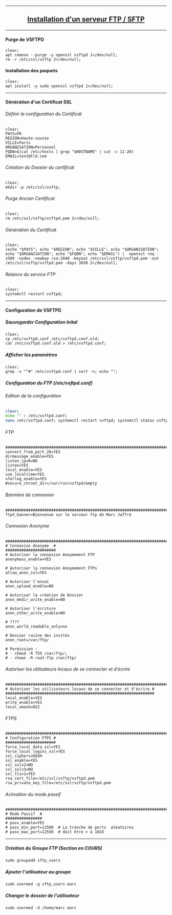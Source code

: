 ---------------------------------------------------------------------------------------------------------------------
## <p align='center'> [Installation d'un serveur FTP / SFTP](https://infoloup.no-ip.org/ftps-vsftpd-debian10/) </p>

---------------------------------------------------------------------------------------------------------------------
#### Purge de VSFTPD
```
clear;
apt remove --purge -y openssl vsftpd 1>/dev/null;
rm -r /etc/ssl/vsftp 2>/dev/null;
```

#### Installation des paquets
```
clear;
apt install -y sudo openssl vsftpd 1>/dev/null;
```

---------------------------------------------------------------------------------------------------------------------
#### Génération d'un Certificat SSL

###### Définir la configuration du Certificat
```
clear;
PAYS=FR
REGION=Haute-savoie
VILLE=Paris
ORGANISATION=Personnel
FQDN=$(cat /etc/hosts | grep "$HOSTNAME" | cut -c 11-20)
EMAIL=test@tld.com
```

###### Création du Dossier du certificat
```
clear;
mkdir -p /etc/ssl/vsftp;
```

###### Purge Ancien Certificat
```
clear;
rm /etc/ssl/vsftp/vsftpd.pem 2>/dev/null;
```

###### Génération du Certificat
```
clear;
(echo "$PAYS"; echo "$REGION"; echo "$VILLE"; echo "$ORGANISATION"; echo "$ORGANISATION"; echo "$FQDN"; echo "$EMAIL") |  openssl req -x509 -nodes -newkey rsa:2048 -keyout /etc/ssl/vsftp/vsftpd.pem -out /etc/ssl/vsftp/vsftpd.pem -days 3650 2>/dev/null; 
```
###### Relance du service FTP
```
clear;
systemctl restart vsftpd;
```

---------------------------------------------------------------------------------------------------------------------
#### Configuration de VSFTPD
##### Sauvegarder Configuration Inital
```
clear;
cp /etc/vsftpd.conf /etc/vsftpd.conf.old;
cat /etc/vsftpd.conf.old > /etc/vsftpd.conf;
```

##### Afficher les paramètres
```
clear; 
grep -v "^#" /etc/vsftpd.conf | sort -n; echo "";
```

##### Configuration du FTP (/etc/vsftpd.conf)

###### Edition de la configuration
```bash
clear;
echo "" > /etc/vsftpd.conf;
nano /etc/vsftpd.conf; systemctl restart vsftpd; systemctl status vsftpd;
```

###### FTP
```
####################################################################################
connect_from_port_20=YES
dirmessage_enable=YES
listen_ipv6=NO
listen=YES
local_enable=YES
use_localtime=YES
xferlog_enable=YES
#secure_chroot_dir=/var/run/vsftpd/empty
```

###### Bannière de connexion
```
####################################################################################
ftpd_banner=Bienvenue sur le serveur ftp de Marc Jaffré
```

###### Connexion Anonyme  
```
####################################################################################
# Connexion Anonyme  #
######################
# Autoriser la connexion Anoymement FTP
anonymous_enable=YES

# Autoriser la connexion Anoymement FTPs
allow_anon_ssl=YES

# Autoriser l'envoi
anon_upload_enable=NO

# Autoriser la création de Dossier
anon_mkdir_write_enable=NO

# Autoriser l'écriture
anon_other_write_enable=NO

# ????
anon_world_readable_only=no

# Dossier racine des invités
anon_root=/var/ftp/

# Permission :
# - chmod -R 755 /var/ftp/;
# - chown -R root:ftp /var/ftp/
```

###### Autoriser les utilisateurs locaux de se connecter et d'écrire
```
####################################################################################
# Autoriser les utilisateurs locaux de se connecter et d'écrire #
#################################################################
local_enable=YES
write_enable=YES
local_umask=022
```
###### FTPS
```
####################################################################################
# Configuration FTPS #
######################
force_local_data_ssl=YES
force_local_logins_ssl=YES
ssl_ciphers=HIGH
ssl_enable=YES
ssl_sslv2=NO
ssl_sslv3=NO
ssl_tlsv1=YES
rsa_cert_file=/etc/ssl/vsftp/vsftpd.pem
rsa_private_key_file=/etc/ssl/vsftp/vsftpd.pem
```

###### Activation du mode passif
```
####################################################################################
# Mode Passif  #
################
# pasv_enable=YES
# pasv_min_port=12500  # La tranche de ports  aléatoires 
# pasv_max_port=12550  # doit être > à 1024
```



---------------------------------------------------------------------------------------------------------------------

##### Création du Groupe FTP (Section en COURS)
```
sudo groupadd sftp_users
```

##### Ajouter l'utilisateur au groupe
```
sudo usermod -g sftp_users marc
```

##### Changer le dossier de l'utilisateur
```
sudo usermod -d /home/marc marc
```
